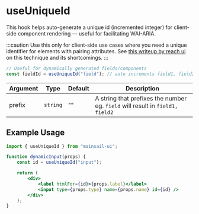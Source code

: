# useUniqueId

This hook helps auto-generate a unique id (incremented integer) for client-side component rendering — useful for facilitating WAI-ARIA.

:::caution
Use this only for client-side use cases where you need a unique identifier for elements with pairing attributes.
See [this writeup by reach ui ](https://github.com/reach/reach-ui/blob/develop/packages/auto-id/src/index.tsx) on this technique and its shortcomings.
:::

```jsx
// Useful for dynamically generated fields/components
const fieldId = useUniqueId("field"); // auto increments field1, field2
```

| Argument | Type     | Default | Description                                                                   |
| -------- | -------- | ------- | ----------------------------------------------------------------------------- |
| prefix   | `string` | ""      | A string that prefixes the number eg. `field` will result in `field1, field2` |

## Example Usage

```jsx
import { useUniqueId } from "mainsail-ui";

function dynamicInput(props) {
    const id = useUniqueId("input");

    return (
        <div>
            <label htmlFor={id}>{props.label}</label>
            <input type={props.type} name={props.name} id={id} />
        </div>
    );
}
```
